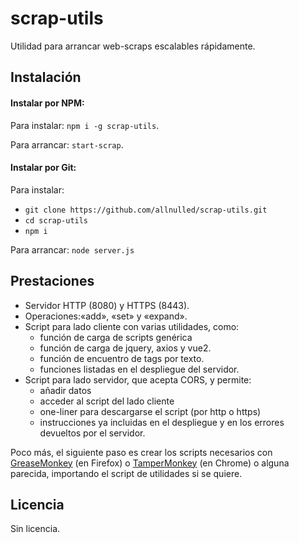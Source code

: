 # scrap-utils

Utilidad para arrancar web-scraps escalables rápidamente.

## Instalación

#### Instalar por NPM:

Para instalar: `npm i -g scrap-utils`.

Para arrancar: `start-scrap`.


#### Instalar por Git:

Para instalar:

  - `git clone https://github.com/allnulled/scrap-utils.git`
  - `cd scrap-utils`
  - `npm i`

Para arrancar: `node server.js`

## Prestaciones

  - Servidor HTTP (8080) y HTTPS (8443).
  - Operaciones:«add», «set» y «expand».
  - Script para lado cliente con varias utilidades, como:
    - función de carga de scripts genérica
    - función de carga de jquery, axios y vue2.
    - función de encuentro de tags por texto.
    - funciones listadas en el despliegue del servidor.
  - Script para lado servidor, que acepta CORS, y permite:
    - añadir datos
    - acceder al script del lado cliente
    - one-liner para descargarse el script (por http o https)
    - instrucciones ya incluidas en el despliegue y en los errores devueltos por el servidor.

Poco más, el siguiente paso es crear los scripts necesarios con [GreaseMonkey](https://addons.mozilla.org/ca/firefox/addon/greasemonkey/) (en Firefox) o [TamperMonkey](https://chrome.google.com/webstore/detail/tampermonkey/dhdgffkkebhmkfjojejmpbldmpobfkfo?hl=ca) (en Chrome) o alguna parecida, importando el script de utilidades si se quiere.

## Licencia

Sin licencia.